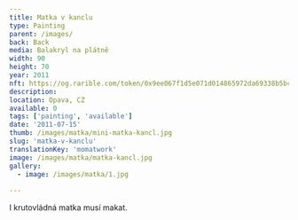 ```yaml
---
title: Matka v kanclu
type: Painting
parent: /images/
back: Back
media: Balakryl na plátně
width: 90
height: 70
year: 2011
nft: https://og.rarible.com/token/0x9ee067f1d5e071d014865972da69338b5bcdb246:43734702888156210097807191621251770477089412981983422281406974448217427542022
description: 
location: Opava, CZ
available: 0
tags: ['painting', 'available']
date: '2011-07-15'
thumb: /images/matka/mini-matka-kancl.jpg
slug: 'matka-v-kanclu'
translationKey: 'momatwork'
image: /images/matka/matka-kancl.jpg
gallery:
  - image: /images/matka/1.jpg
  
---
```

I krutovládná matka musí makat.